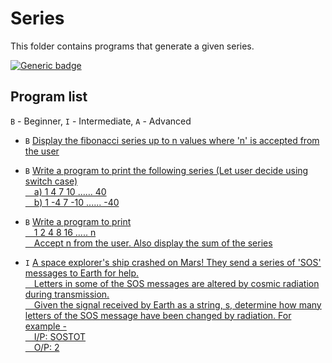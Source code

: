 # Series

This folder contains programs that generate a given series.

[![Generic badge](https://img.shields.io/badge/ProgramCount-3-<COLOR>.svg)](https://shields.io/)

## Program list

`B` - Beginner, `I` - Intermediate, `A` - Advanced

* `B` [Display the fibonacci series up to n values where 'n' is accepted from the user](fibonacciSeries.cpp)
* `B` [Write a program to print the following series (Let user decide using switch case)
</br>&emsp;a)  1   4   7   10  ......   40
</br>&emsp;b)  1  -4   7  -10  ......  -40](incrementBy3Series.cpp)

* `B` [Write a program to print 
<br>&emsp;1   2   4   8   16  ..... n
<br>&emsp;Accept n from the user. Also display the sum of the series](powerOf2Series.cpp)

* `I` [A space explorer's ship crashed on Mars! They send a series of 'SOS' messages to Earth for help. 
<br>&emsp;Letters in some of the SOS messages are altered by cosmic radiation during transmission. 
<br>&emsp;Given the signal received by Earth as a string, s, determine how many letters of the SOS message have been changed by radiation. For example - 
<br>&emsp;I/P: SOSTOT
<br>&emsp;O/P: 2](messageTransmissionError.cpp)
